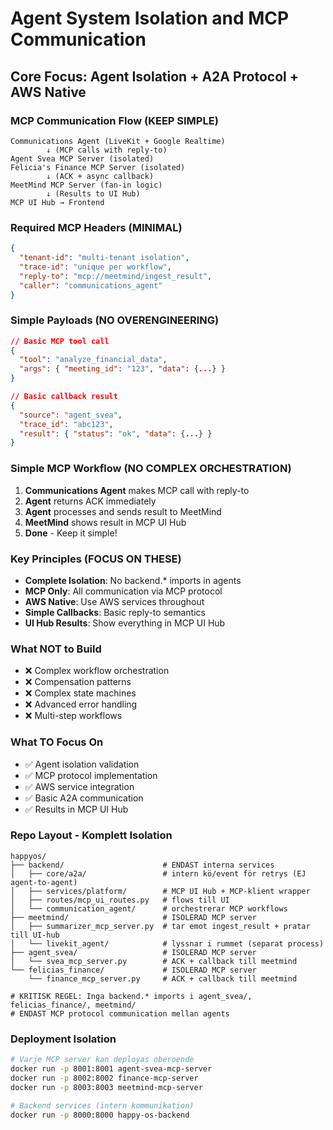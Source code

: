# Agent System Isolation and MCP Communication

## Core Focus: Agent Isolation + A2A Protocol + AWS Native

### MCP Communication Flow (KEEP SIMPLE)
```
Communications Agent (LiveKit + Google Realtime)
        ↓ (MCP calls with reply-to)
Agent Svea MCP Server (isolated)
Felicia's Finance MCP Server (isolated)  
        ↓ (ACK + async callback)
MeetMind MCP Server (fan-in logic)
        ↓ (Results to UI Hub)
MCP UI Hub → Frontend
```

### Required MCP Headers (MINIMAL)
```json
{
  "tenant-id": "multi-tenant isolation",
  "trace-id": "unique per workflow", 
  "reply-to": "mcp://meetmind/ingest_result",
  "caller": "communications_agent"
}
```

### Simple Payloads (NO OVERENGINEERING)
```json
// Basic MCP tool call
{
  "tool": "analyze_financial_data",
  "args": { "meeting_id": "123", "data": {...} }
}

// Basic callback result  
{
  "source": "agent_svea",
  "trace_id": "abc123",
  "result": { "status": "ok", "data": {...} }
}
```

### Simple MCP Workflow (NO COMPLEX ORCHESTRATION)

1. **Communications Agent** makes MCP call with reply-to
2. **Agent** returns ACK immediately  
3. **Agent** processes and sends result to MeetMind
4. **MeetMind** shows result in MCP UI Hub
5. **Done** - Keep it simple!

### Key Principles (FOCUS ON THESE)
- **Complete Isolation**: No backend.* imports in agents
- **MCP Only**: All communication via MCP protocol
- **AWS Native**: Use AWS services throughout
- **Simple Callbacks**: Basic reply-to semantics
- **UI Hub Results**: Show everything in MCP UI Hub

### What NOT to Build
- ❌ Complex workflow orchestration
- ❌ Compensation patterns
- ❌ Complex state machines  
- ❌ Advanced error handling
- ❌ Multi-step workflows

### What TO Focus On
- ✅ Agent isolation validation
- ✅ MCP protocol implementation
- ✅ AWS service integration
- ✅ Basic A2A communication
- ✅ Results in MCP UI Hub

### Repo Layout - Komplett Isolation
```
happyos/
├── backend/                      # ENDAST interna services
│   ├── core/a2a/                 # intern kö/event för retrys (EJ agent-to-agent)
│   ├── services/platform/        # MCP UI Hub + MCP-klient wrapper
│   ├── routes/mcp_ui_routes.py   # flows till UI
│   └── communication_agent/      # orchestrerar MCP workflows
├── meetmind/                     # ISOLERAD MCP server
│   ├── summarizer_mcp_server.py  # tar emot ingest_result + pratar till UI-hub
│   └── livekit_agent/            # lyssnar i rummet (separat process)
├── agent_svea/                   # ISOLERAD MCP server
│   └── svea_mcp_server.py        # ACK + callback till meetmind
└── felicias_finance/             # ISOLERAD MCP server
    └── finance_mcp_server.py     # ACK + callback till meetmind

# KRITISK REGEL: Inga backend.* imports i agent_svea/, felicias_finance/, meetmind/
# ENDAST MCP protocol communication mellan agents
```

### Deployment Isolation
```bash
# Varje MCP server kan deployas oberoende
docker run -p 8001:8001 agent-svea-mcp-server
docker run -p 8002:8002 finance-mcp-server  
docker run -p 8003:8003 meetmind-mcp-server

# Backend services (intern kommunikation)
docker run -p 8000:8000 happy-os-backend
```